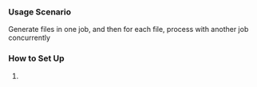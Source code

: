 ### Usage Scenario

Generate files in one job, and then for each file, process with another job concurrently

### How to Set Up

1.